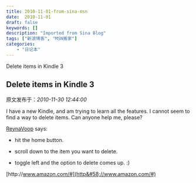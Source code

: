 ```yaml
---
title: 2010-11-01-from-sina-msn
date:  2010-11-01
draft: false
keywords: []
description: "Imported from Sina Blog"
tags: ["新浪博客", "MSN搬家"]
categories: 
    - "日记本"
---
```

Delete items in Kindle 3
## Delete items in Kindle 3

 原文发布于：*2010-11-30 12:44:00*

I have a new Kindle, and am trying to learn all the features. I
cannot seem to find a way to delete items. Can anyone help me,
please?

[
ReynaVoop](http&#58;//www.amazon.com/gp/pdp/profile/ASMATIBS1RGFZ/ref=cm_cd_et_pdp) says&#58;

- hit the home button.

- scroll down to the item you want to delete.

- toggle left and the option to delete comes up.
&#58;)

[http&#58;//www.amazon.com/#](http&#58;//www.amazon.com/#)


